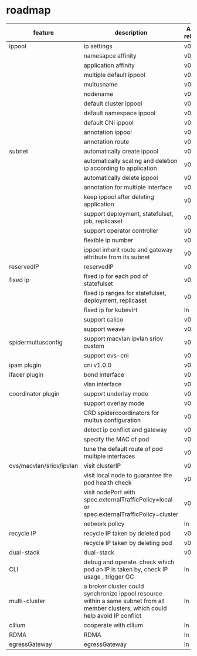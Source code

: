 # roadmap

| feature                  | description                                                                                                                          | Alpha release | Beta release | GA release |
|--------------------------|--------------------------------------------------------------------------------------------------------------------------------------|---------------|--------------|------------|
| ippool                   | ip settings                                                                                                                          | v0.2.0        | v0.4.0       | v0.6.0     |
|                          | namesapce affinity                                                                                                                   | v0.4.0        | v0.6.0       |            |
|                          | application affinity                                                                                                                 | v0.4.0        | v0.6.0       |            |
|                          | multiple default ippool                                                                                                              | v0.6.0        |              |            |
|                          | multusname                                                                                                                           | v0.6.0        |              |            |
|                          | nodename                                                                                                                             | v0.6.0        | v0.6.0       |
|                          | default cluster ippool                                                                                                               | v0.2.0        | v0.4.0       | v0.6.0     |
|                          | default namespace ippool                                                                                                             | v0.4.0        | v0.5.0       |            |
|                          | default CNI ippool                                                                                                                   | v0.4.0        | v0.4.0       |            |
|                          | annotation ippool                                                                                                                    | v0.2.0        | v0.5.0       |            |
|                          | annotation route                                                                                                                     | v0.2.0        | v0.5.0       |            |
| subnet                   | automatically create ippool                                                                                                          | v0.4.0        |              |            |
|                          | automatically scaling and deletion ip according to application                                                                       | v0.4.0        |              |            |
|                          | automatically delete ippool                                                                                                          | v0.5.0        |              |            |
|                          | annotation for multiple interface                                                                                                    | v0.4.0        |              |            |
|                          | keep ippool after deleting application                                                                                               | v0.5.0        |              |            |
|                          | support deployment, statefulset, job, replicaset                                                                                     | v0.4.0        |              |            |
|                          | support operator controller                                                                                                          | v0.4.0        |              |            |
|                          | flexible ip number                                                                                                                   | v0.5.0        |              |            |
|                          | ippool inherit route and gateway attribute from its subnet                                                                           | v0.6.0        |              |            |
| reservedIP               | reservedIP                                                                                                                           | v0.4.0        | v0.6.0       |            |
| fixed ip                 | fixed ip for each pod of statefulset                                                                                                 | v0.5.0        |              |            |
|                          | fixed ip ranges for statefulset, deployment, replicaset                                                                              | v0.4.0        | v0.6.0       |            |
|                          | fixed ip for kubevirt                                                                                                                | In plan       |              |            |
|                          | support calico                                                                                                                       | v0.5.0        | v0.6.0       |            |
|                          | support weave                                                                                                                        | v0.5.0        | v0.6.0       |            |
| spidermultusconfig       | support macvlan ipvlan sriov custom                                                                                                  | v0.6.0        | v0.7.0       |            |        
|                          | support ovs-cni                                                                                                                      | v0.7.0        |              |            |
| ipam plugin              | cni v1.0.0                                                                                                                           | v0.4.0        | v0.5.0       |            |
| ifacer plugin            | bond interface                                                                                                                       | v0.6.0        |              |            |
|                          | vlan interface                                                                                                                       | v0.6.0        |              |            |
| coordinator plugin       | support underlay mode                                                                                                                | v0.6.0        | v0.7.0       |            |
|                          | support overlay mode                                                                                                                 | v0.6.0        |              |            |
|                          | CRD spidercoordinators for multus configuration                                                                                      | v0.6.0        |              |            |
|                          | detect ip conflict and gateway                                                                                                       | v0.6.0        | v0.6.0       |            |
|                          | specify the MAC of pod                                                                                                               | v0.6.0        |              |            |
|                          | tune the default route of pod multiple interfaces                                                                                    | v0.6.0        |              |            |
| ovs/macvlan/sriov/ipvlan | visit clusterIP                                                                                                                      | v0.6.0        | v0.7.0       |            |
|                          | visit local node to guarantee the pod health check                                                                                   | v0.6.0        | v0.7.0       |            |
|                          | visit nodePort with spec.externalTrafficPolicy=local or spec.externalTrafficPolicy=cluster                                           | v0.6.0        |              |            |
|                          | network policy                                                                                                                       | In plan       |              |            |
| recycle IP               | recycle IP taken by deleted pod                                                                                                      | v0.4.0        | v0.6.0       |            |
|                          | recycle IP taken by deleting pod                                                                                                     | v0.4.0        | v0.6.0       |            |
| dual-stack               | dual-stack                                                                                                                           | v0.2.0        | v0.4.0       |            |
| CLI                      | debug and operate. check which pod an IP is taken by, check IP usage , trigger GC                                                    | In plan       |              |            |
| multi-cluster            | a broker cluster could synchronize ippool resource within a same subnet from all member clusters, which could help avoid IP conflict | In plan       |              |            |
| cilium                   | cooperate with cilium                                                                                                                | In plan       |              |            |
| RDMA                     | RDMA                                                                                                                                 | In plan       |              |            |
| egressGateway            | egressGateway                                                                                                                        | In plan       |              |            |
